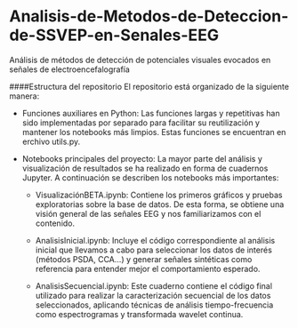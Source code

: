 # Analisis-de-Metodos-de-Deteccion-de-SSVEP-en-Senales-EEG
Análisis de métodos de detección de potenciales visuales evocados en señales de electroencefalografía

####Estructura del repositorio
El repositorio está organizado de la siguiente manera:

- Funciones auxiliares en Python:
Las funciones largas y repetitivas han sido implementadas por separado para facilitar su reutilización y mantener los notebooks más limpios. Estas funciones se encuentran en erchivo utils.py.

- Notebooks principales del proyecto:
La mayor parte del análisis y visualización de resultados se ha realizado en forma de cuadernos Jupyter. A continuación se describen los notebooks más importantes:

  - VisualizaciónBETA.ipynb:
Contiene los primeros gráficos y pruebas exploratorias sobre la base de datos. De esta forma, se obtiene una visión general de las señales EEG y nos familiarizamos con el contenido.

  - AnalisisInicial.ipynb:
Incluye el código correspondiente al análisis inicial que llevamos a cabo para seleccionar los datos de interés (métodos PSDA, CCA...) y generar señales sintéticas como referencia para entender mejor el comportamiento esperado.

  - AnalisisSecuencial.ipynb:
Este cuaderno contiene el código final utilizado para realizar la caracterización secuencial de los datos seleccionados, aplicando técnicas de análisis tiempo-frecuencia como espectrogramas y transformada wavelet continua.
